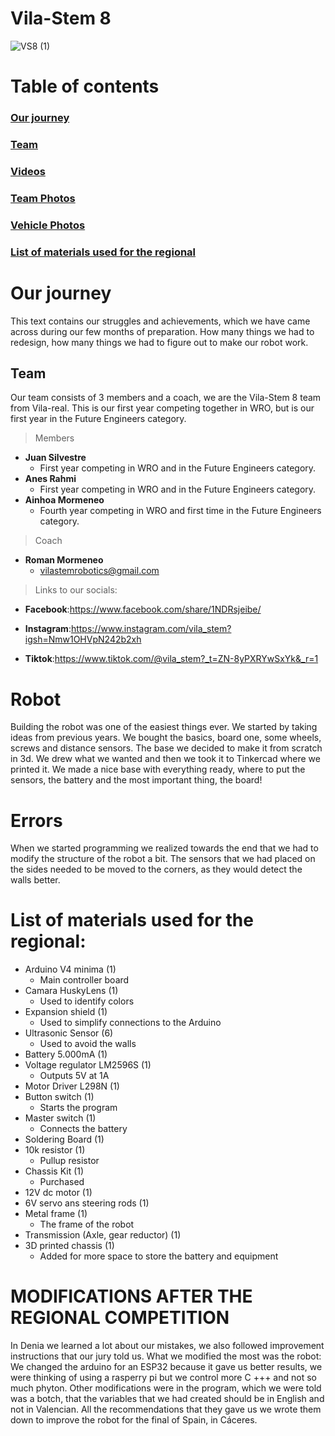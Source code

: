 # Vila-Stem 8
![VS8 (1)](https://github.com/user-attachments/assets/a4774f91-6fe7-40f2-a07a-25e1a2d4d9e4)
# Table of contents
### [Our journey](#our-journey)
### [Team](##Team)
### [Videos](/Videos/)
### [Team Photos](/t-photos/)
### [Vehicle Photos](/v-photos/)
### [List of materials used for the regional](#List-of-materials-used-for-the-regional)
# Our journey
This text contains our struggles and achievements, which we have came across during our few months of preparation. How many things we had to redesign, how many things we had to figure out to make our robot work.

## Team
Our team consists of 3 members and a coach, we are the Vila-Stem 8 team from Vila-real. This is our first year competing together in WRO, but is our first year in the Future Engineers category.

>Members

- **Juan Silvestre**
  - First year competing in WRO and in the Future Engineers category.
- **Anes Rahmi**
  - First year competing in WRO and in the Future Engineers category.
- **Ainhoa Mormeneo**
  - Fourth year competing in WRO and first time in the Future Engineers category.

>Coach

- **Roman Mormeneo**
  - vilastemrobotics@gmail.com

>Links to our socials:
  - **Facebook**:https://www.facebook.com/share/1NDRsjeibe/
 
  - **Instagram**:https://www.instagram.com/vila_stem?igsh=Nmw1OHVpN242b2xh

  - **Tiktok**:https://www.tiktok.com/@vila_stem?_t=ZN-8yPXRYwSxYk&_r=1
# Robot
Building the robot was one of the easiest things ever. We started by taking ideas from previous years. We bought the basics, board one, some wheels, screws and distance sensors. The base we decided to make it from scratch in 3d. We drew what we wanted and then we took it to Tinkercad where we printed it. We made a nice base with everything ready, where to put the sensors, the battery and the most important thing, the board!

# Errors
When we started programming we realized towards the end that we had to modify the structure of the robot a bit. The sensors that we had placed on the sides needed to be moved to the corners, as they would detect the walls better.

# List of materials used for the regional:

- Arduino V4 minima (1)
    - Main controller board
- Camara HuskyLens (1)
    - Used to identify colors
- Expansion shield (1)
    - Used to simplify connections to the Arduino
- Ultrasonic Sensor (6)
    - Used to avoid the walls
- Battery 5.000mA (1)
- Voltage regulator LM2596S (1)
    - Outputs 5V at 1A
- Motor Driver L298N (1)
- Button switch (1)
    - Starts the program
- Master switch (1)
    - Connects the battery
- Soldering Board (1)
- 10k resistor (1)
    - Pullup resistor
- Chassis Kit (1)
    - Purchased
- 12V dc motor (1)
- 6V servo ans steering rods (1)
- Metal frame (1)
    - The frame of the robot
- Transmission (Axle, gear reductor) (1)
- 3D printed chassis (1)
    - Added for more space to store the battery and equipment

# MODIFICATIONS AFTER THE REGIONAL COMPETITION
In Denia we learned a lot about our mistakes, we also followed improvement instructions that our jury told us. 
What we modified the most was the robot: We changed the arduino for an ESP32 because it gave us better results, we were thinking of using a rasperry pi but we control more C +++ and not so much phyton. Other modifications were in the program, which we were told was a botch, that the variables that we had created should be in English and not in Valencian. All the recommendations that they gave us we wrote them down to improve the robot for the final of Spain, in Cáceres.


